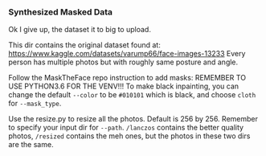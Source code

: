### Synthesized Masked Data ###

Ok I give up, the dataset it to big to upload. 

This dir contains the original dataset found at: https://www.kaggle.com/datasets/varump66/face-images-13233
Every person has multiple photos but with roughly same posture and angle.

Follow the MaskTheFace repo instruction to add masks: REMEMBER TO USE PYTHON3.6 FOR THE VENV!!! To make black inpainting, you can change the default ```--color``` to be ```#010101``` which is black, and choose ```cloth``` for ```--mask_type```.

Use the resize.py to resize all the photos. Default is 256 by 256. Remember to specify your input dir for ```--path```. ```/lanczos``` contains the better quality photos, ```/resized``` contains the meh ones, but the photos in these two dirs are the same.
